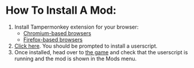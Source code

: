 # How To Install A Mod:

1. Install Tampermonkey extension for your browser:
   - [Chromium-based browsers](<https://chromewebstore.google.com/detail/tampermonkey/dhdgffkkebhmkfjojejmpbldmpobfkfo>)
   - [Firefox-based browsers](<https://addons.mozilla.org/en-US/firefox/addon/tampermonkey/>)
2. [Click here](<https://github.com/MaxwellWellman/purge-mod-test/raw/refs/heads/master/test.user.js>). You should be prompted to install a userscript.
3. Once installed, head over to [the game](https://maxwell-wellman.itch.io/purge-demo) and check that the userscript is running and the mod is shown in the Mods menu.

